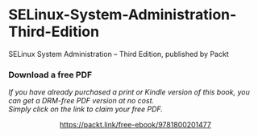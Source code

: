 # SELinux-System-Administration-Third-Edition
SELinux System Administration – Third Edition, published by Packt
### Download a free PDF

 <i>If you have already purchased a print or Kindle version of this book, you can get a DRM-free PDF version at no cost.<br>Simply click on the link to claim your free PDF.</i>
<p align="center"> <a href="https://packt.link/free-ebook/9781800201477">https://packt.link/free-ebook/9781800201477 </a> </p>